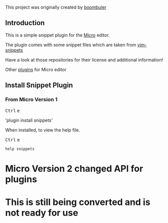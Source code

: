 This project was originally created by [boombuler](https://github.com/boombuler)

## Introduction

This is a simple snippet plugin for the [Micro](https://github.com/zyedidia/micro) editor.

The plugin comes with some snippet files which are taken from [vim-snippets](https://github.com/honza/vim-snippets)

Have a look at those repositories for their license and additional information!

Other [plugins](https://github.com/micro-editor/plugin-channel) for Micro editor

## Install Snippet Plugin

### From Micro Version 1

<kbd>Ctrl</kbd> <kbd>e</kbd>

'plugin install snippets'

When installed, to view the help file.

<kbd>Ctrl</kbd> <kbd>e</kbd>

`help snippets`

# Micro Version 2 changed API for plugins

# This is still being converted and is not ready for use
